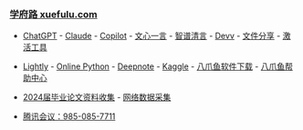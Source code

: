 ### **[学府路 xuefulu.com](http://xuefulu.com/)**

+ [ChatGPT](https://chat.openai.com/) - [Claude](https://claude.ai/) - [Copilot](https://copilot.microsoft.com) - [文心一言](https://yiyan.baidu.com/) - [智谱清言](https://chatglm.cn/) - [Devv](https://devv.ai) - [文件分享](https://wormhole.app) - [激活工具](https://pan.baidu.com/s/14U3zIG4tG6ZdMBrHaPaLzw?pwd=c65c#list/path=%2FHEU%20KMS%20Activator)

+ [Lightly](https://lightly.teamcode.com/login) - [Online Python](https://www.online-python.com/) - [Deepnote](https://deepnote.com/sign-in) - [Kaggle](https://www.kaggle.com/) - [八爪鱼软件下载](https://www.bazhuayu.com/download/windows) - [八爪鱼帮助中心](https://www.bazhuayu.com/helpcenter)

+ [2024届毕业论文资料收集](https://send2me.cn/b8YG5Ez2/RI-z442A7iRs7A) - [网络数据采集](https://send2me.cn/6_rofAHv/Rfqxmqr912aviw)

+ [腾讯会议：985-085-7711](https://meeting.tencent.com/p/9850857711)
